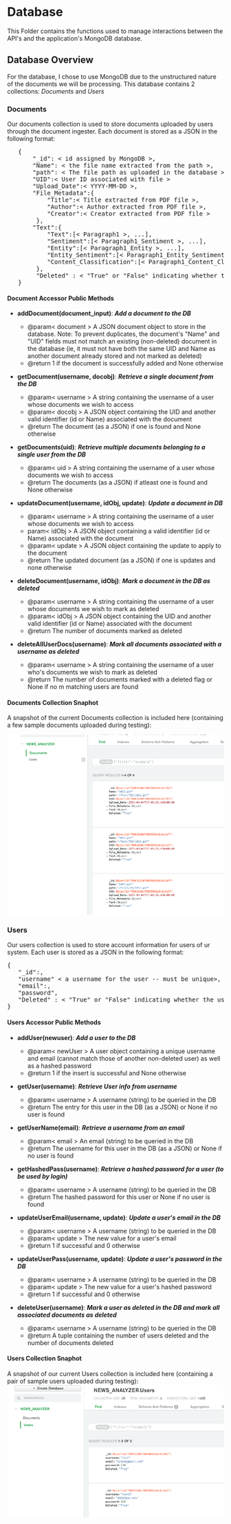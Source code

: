 # Database
This Folder contains the functions used to manage interactions between the API's and the application's MongoDB database.

## Database Overview
For the database, I chose to use MongoDB due to the unstructured nature of the documents we will be processing. This database contains 2 collections: *Documents* and *Users*

### Documents
Our documents collection is used to store documents uploaded by users through the document ingester. Each document is stored as a JSON in the following format: 
<pre>
   {
       "_id": < id assigned by MongoDB >,
       "Name": < the file name extracted from the path >,
       "path": < The file path as uploaded in the database >,
       "UID":< User ID associated with file > 
       "Upload_Date":< YYYY-MM-DD >, 
       "File_Metadata":{
           "Title":< Title extracted from PDF file >, 
           "Author":< Author extracted from PDF file >, 
           "Creator":< Creator extracted from PDF file >
        }, 
       "Text":{
           "Text":[< Paragraph1 >, ...],
           "Sentiment":[< Paragraph1_Sentiment >, ...],
           "Entity":[< Paragraph1_Entity >, ...],
           "Entity_Sentiment":[< Paragraph1_Entity_Sentiment >, ...],
           "Content_Classification":[< Paragraph1_Content_Class >, ...],
        },
        "Deleted" : < "True" or "False" indicating whether the document has been marked as deleted > 
   }
</pre>

#### Document Accessor Public Methods
- **addDocument(document_input)**: ***Add a document to the DB***
   - @param< document > A JSON document object to store in the database. Note: To prevent duplicates, the document's "Name" and "UID" fields must not match an existing (non-deleted) document in the database (ie, it must not have both the same UID and Name as another document already stored and not marked as deleted)
   - @return 1 if the document is successfully added and None otherwise

- **getDocument(username, docobj)**: ***Retrieve a single document from the DB***
   - @param< username >   A string containing the username of a user whose documents we wish to access
   - @param< docobj > A JSON object containing the UID and another valid identifier (id or Name) associated with the document
   - @return The document (as a JSON) if one is found and None otherwise

- **getDocuments(uid)**: ***Retrieve multiple documents belonging to a single user from the DB***
   - @param< uid > A string containing the username of a user whose documents we wish to access
   - @return The documents (as a JSON) if atleast one is found and None otherwise

- **updateDocument(username, idObj, update)**: ***Update a document in DB***
   - @param< username >   A string containing the username of a user whose documents we wish to access
   - param< idObj > A JSON object containing a valid identifier (id or Name) associated with the document
   - @param< update > A JSON object containing the update to apply to the document
   - @return The updated document (as a JSON) if one is updates and none otherwise

- **deleteDocument(username, idObj)**: ***Mark a document in the DB as deleted***
   - @param< username >   A string containing the username of a user whose documents we wish to mark as deleted
   - @param< idObj >  A JSON object containing the UID and another valid identifier (id or Name) associated with the document
   - @return The number of documents marked as deleted 

- **deleteAllUserDocs(username)**: ***Mark all documents associated with a username as deleted***
   - @param< username > A string containing the username of a user who's documents we wish to mark as deleted
   - @return  The number of documents marked with a deleted flag or None if no m matching users are found


#### Documents Collection Snaphot
A snapshot of the current Documents collection is included here (containing a few sample documents uploaded during testing):

![snapshot](https://github.com/BUEC500C1/news-analyzer-whunt1965/blob/main/photos/docs.png)

### Users
Our users collection is used to store account information for users of ur system. Each user is stored as a JSON in the following format:
<pre>
{
   "_id":<ID assigned by MongoDB>,
   "username" < a username for the user -- must be unique>,
   "email":<email -- must be unique>,
   "password"<hashed password">,
   "Deleted" : < "True" or "False" indicating whether the user has been marked as deleted > 
}
</pre>
      
#### Users Accessor Public Methods

- **addUser(newuser)**: ***Add a user to the DB***
   - @param< newUser >   A user object containing a unique username and email (cannot match those of another non-deleted user) as well as a hashed password
   - @return 1 if the insert is successful and None otherwise

- **getUser(username)**: ***Retrieve User info from username***
   - @param< username >   A username (string) to be queried in the DB
   - @return The entry for this user in the DB (as a JSON) or None if no user is found

- **getUserName(email)**: ***Retrieve a username from an email***
   - @param< email >   An email (string) to be queried in the DB
   - @return The username for this user in the DB (as a JSON) or None if no user is found

- **getHashedPass(username)**: ***Retrieve a hashed password for a user (to be used by login)***
   - @param< username > A username (string) to be queried in the DB
   - @return The hashed password for this user or None if no user is found

- **updateUserEmail(username, update)**: ***Update a user's email in the DB***
   - @param< username >  A username (string) to be queried in the DB
   - @param< update >    The new value for a user's email
   - @return 1 if successful and 0 otherwise

- **updateUserPass(username, update)**: ***Update a user's password in the DB***
   - @param< username >  A username (string) to be queried in the DB
   - @param< update >    The new value for a user's hashed password
   - @return 1 if successful and 0 otherwise

- **deleteUser(username)**: ***Mark a user as deleted in the DB and mark all associated documents as deleted***
   - @param< username >  A username (string) to be queried in the DB
   - @return A tuple containing the number of users deleted and the number of documents deleted


#### Users Collection Snaphot
A snapshot of our current Users collection is included here (containing a pair of sample users uploaded during testing):
![snapshot](https://github.com/BUEC500C1/news-analyzer-whunt1965/blob/main/photos/users.png)

